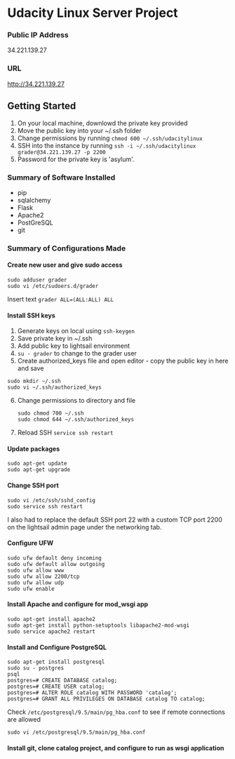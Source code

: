 # Udacity Linux Server Project

### Public IP Address
34.221.139.27

### URL
http://34.221.139.27

## Getting Started
1. On your local machine, downlowd the private key provided
2. Move the public key into your ~/.ssh folder
3. Change permissions by running `chmod 600 ~/.ssh/udacitylinux`
4. SSH into the instance by running `ssh -i ~/.ssh/udacitylinux grader@34.221.139.27 -p 2200`
5. Password for the private key is 'asylum'.

### Summary of Software Installed
* pip
* sqlalchemy
* Flask
* Apache2
* PostGreSQL
* git

### Summary of Configurations Made
#### Create new user and give sudo access
```
sudo adduser grader
sudo vi /etc/sudoers.d/grader
```
Insert text `grader ALL=(ALL:ALL) ALL`
#### Install SSH keys
1. Generate keys on local using `ssh-keygen`
2. Save private key in ~/.ssh
3. Add public key to lightsail environment
4. `su - grader` to change to the grader user
5. Create authorized_keys file and open editor - copy the public key in here and save
```
sudo mkdir ~/.ssh
sudo vi ~/.ssh/authorized_keys
``` 
6. Change permissions to directory and file
   ```
   sudo chmod 700 ~/.ssh
   sudo chmod 644 ~/.ssh/authorized_keys
   ```
7. Reload SSH `service ssh restart`
#### Update packages
```
sudo apt-get update
sudo apt-get upgrade
```
#### Change SSH port
```
sudo vi /etc/ssh/sshd_config
sudo service ssh restart
```
I also had to replace the default SSH port 22 with a custom TCP port 2200 on the lightsail admin page under the networking tab.

#### Configure UFW
```
sudo ufw default deny incoming
sudo ufw default allow outgoing
sudo ufw allow www
sudo ufw allow 2200/tcp
sudo ufw allow udp
sudo ufw enable
```
#### Install Apache and configure for mod_wsgi app
```
sudo apt-get install apache2
sudo apt-get install python-setuptools libapache2-mod-wsgi
sudo service apache2 restart
```
#### Install and Configure PostgreSQL
```
sudo apt-get install postgresql
sudo su - postgres
psql
postgres=# CREATE DATABASE catalog;
postgres=# CREATE USER catalog;
postgres=# ALTER ROLE catalog WITH PASSWORD 'catalog';
postgres=# GRANT ALL PRIVILEGES ON DATABASE catalog TO catalog;
```
Check `/etc/postgresql/9.5/main/pg_hba.conf` to see if remote connections are allowed
```
sudo vi /etc/postgresql/9.5/main/pg_hba.conf
```
#### Install git, clone catalog project, and configure to run as wsgi application
